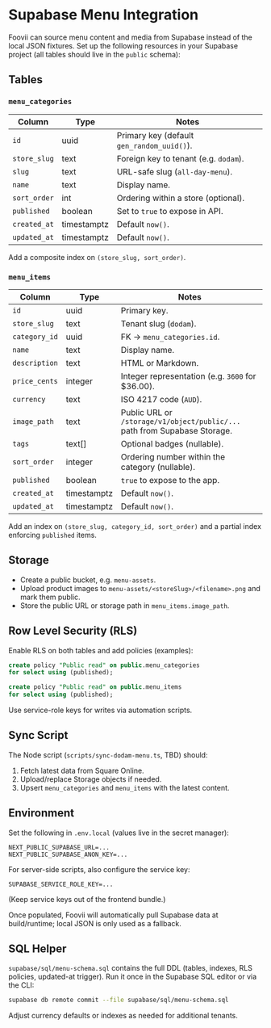 # Supabase Menu Integration

Foovii can source menu content and media from Supabase instead of the local JSON fixtures. Set up the following resources in your Supabase project (all tables should live in the `public` schema):

## Tables

### `menu_categories`
| Column          | Type        | Notes                                      |
|-----------------|-------------|--------------------------------------------|
| `id`            | uuid        | Primary key (default `gen_random_uuid()`). |
| `store_slug`    | text        | Foreign key to tenant (e.g. `dodam`).      |
| `slug`          | text        | URL-safe slug (`all-day-menu`).            |
| `name`          | text        | Display name.                              |
| `sort_order`    | int         | Ordering within a store (optional).        |
| `published`     | boolean     | Set to `true` to expose in API.            |
| `created_at`    | timestamptz | Default `now()`.                           |
| `updated_at`    | timestamptz | Default `now()`.                           |

Add a composite index on `(store_slug, sort_order)`.

### `menu_items`
| Column            | Type        | Notes                                                                          |
|-------------------|-------------|--------------------------------------------------------------------------------|
| `id`              | uuid        | Primary key.                                                                   |
| `store_slug`      | text        | Tenant slug (`dodam`).                                                         |
| `category_id`     | uuid        | FK → `menu_categories.id`.                                                     |
| `name`            | text        | Display name.                                                                  |
| `description`     | text        | HTML or Markdown.                                                              |
| `price_cents`     | integer     | Integer representation (e.g. `3600` for $36.00).                               |
| `currency`        | text        | ISO 4217 code (`AUD`).                                                         |
| `image_path`      | text        | Public URL or `/storage/v1/object/public/...` path from Supabase Storage.      |
| `tags`            | text[]      | Optional badges (nullable).                                                    |
| `sort_order`      | integer     | Ordering number within the category (nullable).                                |
| `published`       | boolean     | `true` to expose to the app.                                                   |
| `created_at`      | timestamptz | Default `now()`.                                                               |
| `updated_at`      | timestamptz | Default `now()`.                                                               |

Add an index on `(store_slug, category_id, sort_order)` and a partial index enforcing `published` items.

## Storage
- Create a public bucket, e.g. `menu-assets`.
- Upload product images to `menu-assets/<storeSlug>/<filename>.png` and mark them public.
- Store the public URL or storage path in `menu_items.image_path`.

## Row Level Security (RLS)
Enable RLS on both tables and add policies (examples):

```sql
create policy "Public read" on public.menu_categories
for select using (published);

create policy "Public read" on public.menu_items
for select using (published);
```

Use service-role keys for writes via automation scripts.

## Sync Script
The Node script (`scripts/sync-dodam-menu.ts`, TBD) should:
1. Fetch latest data from Square Online.
2. Upload/replace Storage objects if needed.
3. Upsert `menu_categories` and `menu_items` with the latest content.

## Environment
Set the following in `.env.local` (values live in the secret manager):

```
NEXT_PUBLIC_SUPABASE_URL=...
NEXT_PUBLIC_SUPABASE_ANON_KEY=...
```

For server-side scripts, also configure the service key:

```
SUPABASE_SERVICE_ROLE_KEY=...
```

(Keep service keys out of the frontend bundle.)

Once populated, Foovii will automatically pull Supabase data at build/runtime; local JSON is only used as a fallback.

## SQL Helper
`supabase/sql/menu-schema.sql` contains the full DDL (tables, indexes, RLS policies, updated-at trigger). Run it once in the Supabase SQL editor or via the CLI:

```bash
supabase db remote commit --file supabase/sql/menu-schema.sql
```

Adjust currency defaults or indexes as needed for additional tenants.
